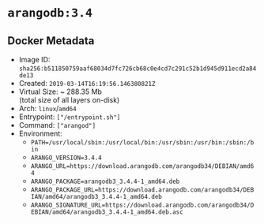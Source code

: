 # `arangodb:3.4`

## Docker Metadata

- Image ID: `sha256:b511850759aaf68034d7fc726cb68c0e4cd7c291c52b1d945d911ecd2a84de13`
- Created: `2019-03-14T16:19:56.146380821Z`
- Virtual Size: ~ 288.35 Mb  
  (total size of all layers on-disk)
- Arch: `linux`/`amd64`
- Entrypoint: `["/entrypoint.sh"]`
- Command: `["arangod"]`
- Environment:
  - `PATH=/usr/local/sbin:/usr/local/bin:/usr/sbin:/usr/bin:/sbin:/bin`
  - `ARANGO_VERSION=3.4.4`
  - `ARANGO_URL=https://download.arangodb.com/arangodb34/DEBIAN/amd64`
  - `ARANGO_PACKAGE=arangodb3_3.4.4-1_amd64.deb`
  - `ARANGO_PACKAGE_URL=https://download.arangodb.com/arangodb34/DEBIAN/amd64/arangodb3_3.4.4-1_amd64.deb`
  - `ARANGO_SIGNATURE_URL=https://download.arangodb.com/arangodb34/DEBIAN/amd64/arangodb3_3.4.4-1_amd64.deb.asc`
